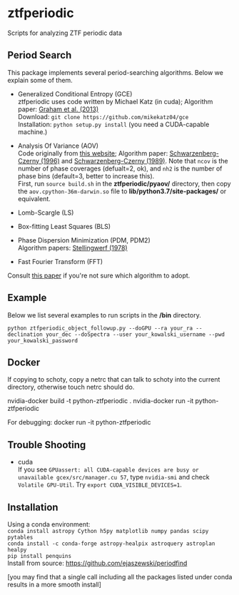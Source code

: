 # ztfperiodic
Scripts for analyzing ZTF periodic data

## Period Search

This package implements several period-searching algorithms. Below we explain some of them.

- Generalized Conditional Entropy (GCE) </br>
ztfperiodic uses code written by Michael Katz (in cuda); Algorithm paper: [Graham et al. (2013)](https://academic.oup.com/mnras/article/434/3/2629/1044188)</br>
Download: `git clone https://github.com/mikekatz04/gce`</br>
Installation: `python setup.py install` (you need a CUDA-capable machine.)<br>

- Analysis Of Variance (AOV) </br>
Code originally from [this website](http://users.camk.edu.pl/alex/soft/aovgui.tgz); Algorithm paper: [Schwarzenberg-Czerny (1996)](https://ui.adsabs.harvard.edu/abs/1996ApJ...460L.107S/abstract) and [Schwarzenberg-Czerny (1989)](http://articles.adsabs.harvard.edu/pdf/1989MNRAS.241..153S). Note that `ncov` is the number of phase coverages (defualt=2, ok), and `nh2` is the number of phase bins (default=3, better to increase this).</br>
First, run `source build.sh` in the **ztfperiodic/pyaov/** directory, then copy the `aov.cpython-36m-darwin.so` file to **lib/python3.7/site-packages/** or equivalent.

- Lomb-Scargle (LS)

- Box-fitting Least Squares (BLS)

- Phase Dispersion Minimization (PDM, PDM2)<br>
Algorithm papers: [Stellingwerf (1978)](https://ui.adsabs.harvard.edu/abs/1978ApJ...224..953S/abstract)

- Fast Fourier Transform (FFT)

Consult [this paper](https://arxiv.org/abs/1307.2209) if you're not sure which algorithm to adopt.

## Example 

Below we list several examples to run scripts in the **/bin** directory.

`python ztfperiodic_object_followup.py --doGPU --ra your_ra --declination your_dec --doSpectra --user your_kowalski_username --pwd your_kowalski_password`

## Docker 

If copying to schoty, copy a netrc that can talk to schoty into the current directory, otherwise touch netrc should do. 

nvidia-docker build -t python-ztfperiodic .
nvidia-docker run -it python-ztfperiodic

For debugging:
docker run -it python-ztfperiodic    

## Trouble Shooting

- cuda</br>
If you see `GPUassert: all CUDA-capable devices are busy or unavailable gcex/src/manager.cu 57`, type `nvidia-smi` and check `Volatile GPU-Util`. Try `export CUDA_VISIBLE_DEVICES=1`.

## Installation
Using a conda environment:  
`conda install astropy Cython h5py matplotlib numpy pandas scipy pytables`  
`conda install -c conda-forge astropy-healpix astroquery astroplan healpy`  
`pip install penquins`  
Install from source: https://github.com/ejaszewski/periodfind

[you may find that a single call including all the packages listed under conda results in a more smooth install]
